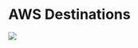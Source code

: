 # AWS Destinations

![](https://d2908q01vomqb2.cloudfront.net/1b6453892473a467d07372d45eb05abc2031647a/2019/11/25/lambda-destinations1.png)